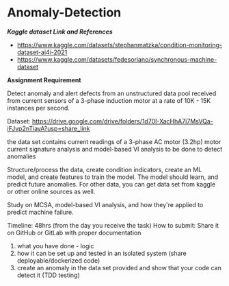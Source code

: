 # Anomaly-Detection

***Kaggle dataset Link and References***
- https://www.kaggle.com/datasets/stephanmatzka/condition-monitoring-dataset-ai4i-2021
- https://www.kaggle.com/datasets/fedesoriano/synchronous-machine-dataset

**Assignment Requirement**

Detect anomaly and alert defects from an unstructured data pool received from current sensors of a 3-phase induction motor at a rate of 10K - 15K instances per second. 

Dataset:
https://drive.google.com/drive/folders/1d70I-XacHhA7i7MsVQa-iFJvp2nTiayA?usp=share_link

the data set contains current readings of a 3-phase AC motor (3.2hp) 
motor current signature analysis and model-based VI analysis to be done to detect anomalies 

Structure/process the data, create condition indicators, create an ML model, and create features to train the model.  The model should learn, and predict future anomalies. 
For other data, you can get data set from kaggle or other online sources as well.

Study on MCSA, model-based VI analysis, and how they're applied to predict machine failure.

Timeline: 48hrs (from the day you receive the task)
How to submit:
Share it on GitHub or GitLab with proper documentation 
1. what you have done - logic
2. how it can be set up and tested in an isolated system (share deployable/dockerized code)
3. create an anomaly in the data set provided and show that your code can detect it (TDD testing)
